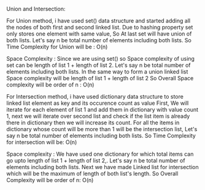 Union and Intersection:

For Union method, i have used set() data structure and started adding all the nodes of both first and second linked list. Due to hashing property set only stores one element with same value, So At last set will have union of both lists.
Let's say n be total number of elements including both lists.
So Time Complexity for Union will be : O(n)

Space Complexity : Since we are using set() so Space complexity of using set can be length of list 1 + length of list 2. Let's say n be total number of elements including both lists. In the same way to form a union linked list 
Space complexity will be length of list 1 + length of list 2
So Overall Space complexity will be order of n : O(n)

For Intersection method, i have used dictionary data structure to store linked list element as key and its occurence count as value
First, We will iterate for each element of list 1 and add them in dictionary with value count 1, next we will iterate over second list and check if the list item is already there in dictionary then we will increase its count.
For all the items in dictionary whose count will be more than 1 will be the intersection list, Let's say n be total number of elements including both lists.
So Time Complexity for intersection will be: O(n)

Space complexity : We have used one dictionary for which total items can go upto length of list 1 + length of list 2,. Let's say n be total number of elements including both lists. Next we have made Linked list for intersection which will be the maximum of length of both list's length.
So Overall Complexity will be order of n: O(n)